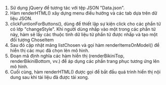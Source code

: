 1. Sử dụng jQuery để tương tác với tệp JSON "Data.json".
2. Hàm renderHTML() xây dựng menu điều hướng và các tab dựa trên dữ liệu JSON.
3. clickFuntionForButtons(), dùng để thiết lập sự kiện click cho các phần tử có lớp "changeStyle". Khi người dùng nhấp vào một trong các phần tử này, hàm sẽ lấy các thuộc tính dữ liệu từ phần tử được nhấp và tạo một đối tượng ChoseItem
4. Sau đó cập nhật mảng listChosen và gọi hàm renderItemsOnModel() để hiển thị các mục đã chọn lên mô hình.
5. Đoạn mã định nghĩa các hàm hiển thị (renderBikiniTop, renderBikiniBottom, vv.) để áp dụng các phần trang phục tương ứng lên mô hình.
6. Cuối cùng, hàm renderHTML() được gọi để bắt đầu quá trình hiển thị nội dung sau khi tài liệu đã được tải xong.
